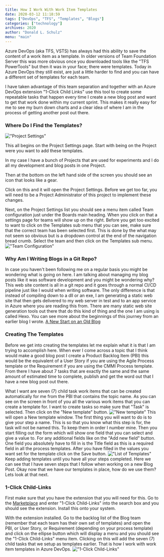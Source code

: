 ```yaml
---
title: How I Work With Work Item Templates
date: 2020-03-12 11:18:59
tags: ["DevOps", "TFS", "Templates", "Blogs"]
categories: ["technology"]
archives: 2020
author: "Donald L. Schulz"
menu: "main"
---
```

Azure DevOps (aka TFS, VSTS) has always had this ability to save the content of a work item as a template.  In older versions of Team Foundation Server this was more obvious once you downloaded tools like the "TFS PowerTools" but then it was in your face; there were templates.  Today in Azure DevOps they still exist, are just a little harder to find and you can have a different set of templates for each team.

I have taken advantage of this team separation and together with an Azure DevOps extension "1-Click Child Links" use this tool to create some repeatable tasks that happen every time I create a new blog post and want to get that work done within my current sprint.  This makes it really easy for me to see my burn down charts and a clear idea of where I am in the process of getting another post out there.
### Where Do I Find the Templates?
!["Project Settings"](/images/ProjectSettings.png)

This all begins on the Project Settings page.  Start with being on the Project were you want to add these templates.  

In my case I have a bunch of Projects that are used for experiments and I do all my development and blog posts in one Project.  

Then at the bottom on the left hand side of the screen you should see an icon that looks like a gear.  

Click on this and it will open the Project Settings.  Before we get too far, you will need to be a Project Administrator of this project to implement these changes.

Next, on the Project Settings list you should see a menu item called Team configuration just under the Boards main heading.  When you click on that a settings page for teams will show up on the right.  Before you get too excited to want to click on the Templates sub menu that you can see, make sure that the correct team has been selected first.  This is done by the what may not seem so obvious but is a dropdown control at the end of the navigation bread crumb.  Select the team and then click on the Templates sub menu.  
!["Team Configuration"](/images/2020-03-13_8-10-19.png)
### Why Am I Writing Blogs in a Git Repo?
In case you haven't been following me on a regular basis you might be wondering what is going on here.  I am talking about managing my blog posts like it was software development and you might be wondering why?  This web site content is all in a git repo and it goes through a normal CI/CD pipeline just like I would when writing software.  The only difference is that instead of compiling down to a dll or an exe, I am generating a static web site that then gets delivered to my web server in test and to an app service in Azure where you are reading this from.  There are many static web site generation tools out there that do this kind of thing and the one I am using is called Hexo.  You can see more about the beginnings of this journey from an earlier blog I wrote.  [A New Start on an Old Blog](/2016/01/A-New-Start-on-an-Old-Blog/)

### Creating The Templates
Before we get into creating the templates let me explain what it is that I am trying to accomplish here.  When ever I come across a topic that I think would make a good blog post I create a Product Backlog Item (PBI) this would be the equivalent of a User Story if you are using the Agile Process template or the Requirement if you are using the CMMI Process template.  From there I have about 7 tasks that are exactly the same and the same amount of estimated time to complete, publish and get the word out that I have a new blog post out there.

What I want are seven (7) child task work items that can be created automatically for me from the PBI that contains the topic name.  As you can see on the screen in front of you all the various work items that you can create a template for.  I want to create tasks so make sure that "Task" is selected.  Then click on the "New template" button.
!["New template"](/images/2020-03-13_10-56-44.png)
This will open a New template window.  The first thing you will want to do is to give your step a name.  This is so that you know what this step is for, the task will not be named this.  To keep them in order I number mine.  Then you start filling out the form which will show one field that you can select and give a value to.  For any additional fields like on the "Add new field" button.  One field you absolutely have to fill in is the Title field as this is a required field in all the process templates.  After you have filled in the values you want set for the template click on the Save button.
!["List of Templates"](/images/2020-03-13_14-06-51.png)
Keep adding templates until you have all your steps completed.  Here we can see that I have seven steps that I follow when working on a new Blog Post.  Okay now that we have our templates in place, how do we use them?  Lets look at that next.
### 1-Click Child-Links
First make sure that you have the extension that you will need for this.  Go to the [Marketplace](https://marketplace.visualstudio.com/azuredevops) and enter "1-Click Child-Links" into the search box and you should see the extension.  Install this onto your system.

With the extension installed.  Go to the backlog list of the Blog team (remember that each team has their own set of templates) and open the PBI, or User Story, or Requirement (depending on your process template)  and click on the ellipse button which will display a menu and you should see the "1-Click Child-Links" menu item.  Clicking on this will add the seven (7) child tasks that we setup as templates earlier.  That is how I work with work item templates in Azure DevOps.
!["1-Click Child-Links"](/images/2020-03-13_14-24-51.png)